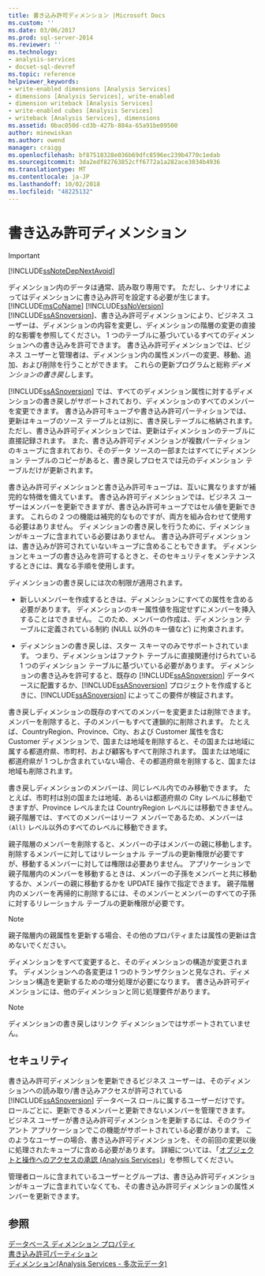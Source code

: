 ```yaml
---
title: 書き込み許可ディメンション |Microsoft Docs
ms.custom: ''
ms.date: 03/06/2017
ms.prod: sql-server-2014
ms.reviewer: ''
ms.technology:
- analysis-services
- docset-sql-devref
ms.topic: reference
helpviewer_keywords:
- write-enabled dimensions [Analysis Services]
- dimensions [Analysis Services], write-enabled
- dimension writeback [Analysis Services]
- write-enabled cubes [Analysis Services]
- writeback [Analysis Services], dimensions
ms.assetid: 0bac050d-cd3b-427b-884a-65a91be89500
author: minewiskan
ms.author: owend
manager: craigg
ms.openlocfilehash: bf87518328e036b69dfc8596ec239b4770c1edab
ms.sourcegitcommit: 3da2edf82763852cff6772a1a282ace3034b4936
ms.translationtype: MT
ms.contentlocale: ja-JP
ms.lasthandoff: 10/02/2018
ms.locfileid: "48225132"
---
```

# <a name="write-enabled-dimensions"></a>書き込み許可ディメンション
    
> [!IMPORTANT]  
>  [!INCLUDE[ssNoteDepNextAvoid](../../includes/ssnotedepnextavoid-md.md)]  
  
 ディメンション内のデータは通常、読み取り専用です。 ただし、シナリオによってはディメンションに書き込み許可を設定する必要が生じます。 [!INCLUDE[msCoName](../../includes/msconame-md.md)] [!INCLUDE[ssNoVersion](../../includes/ssnoversion-md.md)] [!INCLUDE[ssASnoversion](../../includes/ssasnoversion-md.md)]、書き込み許可ディメンションにより、ビジネス ユーザーは、ディメンションの内容を変更し、ディメンションの階層の変更の直接的な影響を参照してください。 1 つのテーブルに基づいているすべてのディメンションへの書き込みを許可できます。 書き込み許可ディメンションでは、ビジネス ユーザーと管理者は、ディメンション内の属性メンバーの変更、移動、追加、および削除を行うことができます。 これらの更新プログラムと総称*ディメンションの書き戻し*します。  
  
 [!INCLUDE[ssASnoversion](../../includes/ssasnoversion-md.md)] では、すべてのディメンション属性に対するディメンションの書き戻しがサポートされており、ディメンションのすべてのメンバーを変更できます。 書き込み許可キューブや書き込み許可パーティションでは、更新はキューブのソース テーブルとは別に、書き戻しテーブルに格納されます。 ただし、書き込み許可ディメンションでは、更新はディメンションのテーブルに直接記録されます。 また、書き込み許可ディメンションが複数パーティションのキューブに含まれており、そのデータ ソースの一部またはすべてにディメンション テーブルのコピーがあると、書き戻しプロセスでは元のディメンション テーブルだけが更新されます。  
  
 書き込み許可ディメンションと書き込み許可キューブは、互いに異なりますが補完的な特徴を備えています。 書き込み許可ディメンションでは、ビジネス ユーザーはメンバーを更新できますが、書き込み許可キューブではセル値を更新できます。 これらの 2 つの機能は補完的なものですが、両方を組み合わせて使用する必要はありません。 ディメンションの書き戻しを行うために、ディメンションがキューブに含まれている必要はありません。 書き込み許可ディメンションは、書き込みが許可されていないキューブに含めることもできます。 ディメンションとキューブの書き込みを許可するときと、そのセキュリティをメンテナンスするときには、異なる手順を使用します。  
  
 ディメンションの書き戻しには次の制限が適用されます。  
  
-   新しいメンバーを作成するときは、ディメンションにすべての属性を含める必要があります。 ディメンションのキー属性値を指定せずにメンバーを挿入することはできません。 このため、メンバーの作成は、ディメンション テーブルに定義されている制約 (NULL 以外のキー値など) に拘束されます。  
  
-   ディメンションの書き戻しは、スター スキーマのみでサポートされています。 つまり、ディメンションはファクト テーブルに直接関連付けられている 1 つのディメンション テーブルに基づいている必要があります。 ディメンションの書き込みを許可すると、既存の [!INCLUDE[ssASnoversion](../../includes/ssasnoversion-md.md)] データベースに配置するか、[!INCLUDE[ssASnoversion](../../includes/ssasnoversion-md.md)] プロジェクトを作成するときに、[!INCLUDE[ssASnoversion](../../includes/ssasnoversion-md.md)] によってこの要件が検証されます。  
  
 書き戻しディメンションの既存のすべてのメンバーを変更または削除できます。 メンバーを削除すると、子のメンバーもすべて連鎖的に削除されます。 たとえば、CountryRegion、Province、City、および Customer 属性を含む Customer ディメンションで、国または地域を削除すると、その国または地域に属する都道府県、市町村、および顧客もすべて削除されます。 国または地域に都道府県が 1 つしか含まれていない場合、その都道府県を削除すると、国または地域も削除されます。  
  
 書き戻しディメンションのメンバーは、同じレベル内でのみ移動できます。 たとえば、市町村は別の国または地域、あるいは都道府県の City レベルに移動できますが、Province レベルまたは CountryRegion レベルには移動できません。 親子階層では、すべてのメンバーはリーフ メンバーであるため、メンバーは `(All)` レベル以外のすべてのレベルに移動できます。  
  
 親子階層のメンバーを削除すると、メンバーの子はメンバーの親に移動します。 削除するメンバーに対してはリレーショナル テーブルの更新権限が必要ですが、移動するメンバーに対しては権限は必要ありません。 アプリケーションで親子階層内のメンバーを移動するときは、メンバーの子孫をメンバーと共に移動するか、メンバーの親に移動するかを UPDATE 操作で指定できます。 親子階層内のメンバーを再帰的に削除するには、そのメンバーとメンバーのすべての子孫に対するリレーショナル テーブルの更新権限が必要です。  
  
> [!NOTE]  
>  親子階層内の親属性を更新する場合、その他のプロパティまたは属性の更新は含めないでください。  
  
 ディメンションをすべて変更すると、そのディメンションの構造が変更されます。 ディメンションへの各変更は 1 つのトランザクションと見なされ、ディメンション構造を更新するための増分処理が必要になります。 書き込み許可ディメンションには、他のディメンションと同じ処理要件があります。  
  
> [!NOTE]  
>  ディメンションの書き戻しはリンク ディメンションではサポートされていません。  
  
## <a name="security"></a>セキュリティ  
 書き込み許可ディメンションを更新できるビジネス ユーザーは、そのディメンションへの読み取り/書き込みアクセスが許可されている [!INCLUDE[ssASnoversion](../../includes/ssasnoversion-md.md)] データベース ロールに属するユーザーだけです。 ロールごとに、更新できるメンバーと更新できないメンバーを管理できます。 ビジネス ユーザーが書き込み許可ディメンションを更新するには、そのクライアント アプリケーションでこの機能がサポートされている必要があります。 このようなユーザーの場合、書き込み許可ディメンションを、その前回の変更以後に処理されたキューブに含める必要があります。 詳細については、「[オブジェクトと操作へのアクセスの承認 (Analysis Services)](../multidimensional-models/authorizing-access-to-objects-and-operations-analysis-services.md)」を参照してください。  
  
 管理者ロールに含まれているユーザーとグループは、書き込み許可ディメンションがキューブに含まれていなくても、その書き込み許可ディメンションの属性メンバーを更新できます。  
  
## <a name="see-also"></a>参照  
 [データベース ディメンション プロパティ](database-dimension-properties.md)   
 [書き込み許可パーティション](../multidimensional-models-olap-logical-cube-objects/partitions-write-enabled-partitions.md)   
 [ディメンション&#40;Analysis Services - 多次元データ&#41;](dimensions-analysis-services-multidimensional-data.md)  
  
  
